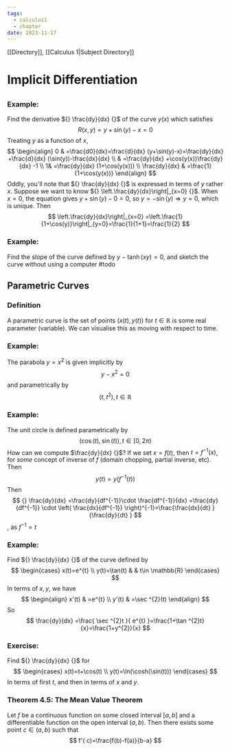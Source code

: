 ```yaml
---
tags:
  - calculus1
  - chapter
date: 2023-11-17
---
```

[[Directory]], [[Calculus 1|Subject Directory]]
# Implicit Differentiation
## 
### Example:
Find the derivative ${} \frac{dy}{dx}  {}$ of the curve ${} y(x) {}$ which satisfies
$$
R(x,\, y)=y+\sin(y)-x=0
$$Treating ${} y$ as a function of $x {}$, 
$$
\begin{align}
 0 & =\frac{d0}{dx}=\frac{d}{dx} (y+\sin(y)-x)=\frac{dy}{dx} +\frac{d}{dx} (\sin(y))-\frac{dx}{dx}    \\
 & =\frac{dy}{dx} +\cos(y(x))\frac{dy}{dx} -1 \\
 1& =\frac{dy}{dx} (1+\cos(y(x))) \\
\frac{dy}{dx}  & =\frac{1}{1+\cos(y(x))}
 \end{align}
$$
Oddly, you'll note that ${} \frac{dy}{dx} {}$ is expressed in terms of ${} y$ rather $x$.
Suppose we want to know ${} \left.\frac{dy}{dx}\right|_{x=0}   {}$. When ${} x=0 {}$, the equation gives ${} y+\sin(y)-0=0 {}$, so ${} y=-\sin(y)\Rightarrow y=0 {}$, which is unique. 
Then 
$$
\left.\frac{dy}{dx}\right|_{x=0}  =\left.\frac{1}{1+\cos(y)}\right|_{y=0}=\frac{1}{1+1}=\frac{1}{2}
$$
### Example:
Find the slope of the curve defined by $y-\tanh(xy)=0$, and sketch the curve without using a computer
#todo 
## Parametric Curves
### Definition
A parametric curve is the set of points ${} (x(t), y(t)) {}$ for $t\in \mathbb{R}$ is some real parameter (variable). We can visualise this as moving with respect to time.
### Example:
The parabola ${} y=x^{2} {}$ is given implicitly by 
$$
y-x^{2}=0
$$
and parametrically by
$$
(t,\, t^{2}),\, t \in \mathbb{R}
$$
### Example:
The unit circle is defined parametrically by
$$
(\cos(t),\, \sin(t)),\, t \in [0,\, 2\pi)
$$
How can we compute $\frac{dy}{dx} {}$? If we set $x=f(t)$, then ${} t=f^{-1}(x) {}$, for *some* concept of inverse of $f$ (domain chopping, partial inverse, etc). Then
$$
y(t)=y(f^{-1}(t))
$$
Then 
$$
{} \frac{dy}{dx} =\frac{dy}{df^{-1}}\cdot \frac{df^{-1}}{dx} =\frac{dy}{df^{-1}} \cdot \left( \frac{dx}{df^{-1}}  \right)^{-1}=\frac{\frac{dx}{dt} }{\frac{dy}{dt} } 
$$
, as ${} f^{-1}=t {}$
### Example:
Find ${} \frac{dy}{dx}  {}$ of the curve defined by
$$
\begin{cases}
x(t)=e^{t} \\
y(t)=\tan(t) &  & t\in \mathbb{R}
\end{cases}
$$
In terms of ${} x,\, y {}$, we have
$$
\begin{align}
x'(t) & =e^{t} \\
y'(t) & =\sec ^{2}(t)
\end{align}
$$
So
$$
\frac{dy}{dx} =\frac{ \sec ^{2}t }{ e^{t} }=\frac{1+\tan ^{2}t}{x}=\frac{1+y^{2}}{x}
$$
### Exercise: 
Find ${} \frac{dy}{dx}  {}$ for
$$
\begin{cases}
x(t)=t+\cos(t) \\
y(t)=\ln(\cosh(\sin(t)))
\end{cases}
$$
In terms of first $t {}$, and then in terms of $x$ and $y$.
### Theorem 4.5: The Mean Value Theorem
Let $f$ be a continuous function on some closed interval $[a,\, b]$ and a differentiable function on the open interval ${} (a,\, b) {}$. Then there exists some point ${} c \in (a,\, b) {}$ such that
$$
f'( c)=\frac{f(b)-f(a)}{b-a}
$$
